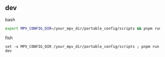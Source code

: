 ## dev
bash
```bash
export MPV_CONFIG_DIR=/your_mpv_dir/portable_config/scripts && pnpm run dev
```

fish
```fish
set -x MPV_CONFIG_DIR /your_mpv_dir/portable_config/scripts ; pnpm run dev
```